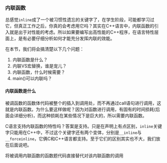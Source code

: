 ### 内联函数
总感觉`inline`成了一个被习惯性遗忘的关键字了，在学生阶段，可能都学习过它，但真正工作之后，你真的会考虑用它吗？其实在C++语言中，内联函数的引入就是出于对性能的考虑。所以如果要编写出高性能的C++程序，在语言特性层面上，是有必要仔细分析如何才能充分发挥内联的效能。

在本节，我们将会搞清楚以下几个问题：
1. 内联函数是什么？
2. 内联VS宏替换，谁是宠儿？
3. 内联函数，什么时候需要？
4. main()可以内联吗？


#### 内联函数是什么
被调函数的函数体代码被整个的插入到调用处，而不再通过call语句进行调用，这就是内联函数。为什么要这样做呢？因为对函数进行调用，有固有的时间损耗(后面会详细分析)，而这种损耗在某些情况下是巨大的，所以需要内联函数。

C语言支持内联函数的特性吗？答案是支持。只是在声明上有点区别，`inline`关键字只能用在C++中，不过这个关键字还有两个变体，分别是`__inline`与`__forceinline`，它俩C和C++语言都支持。至于它们的区别其实也不大，我们放在后面说吧。

将被调用内联函数的函数题代码直接替代对该内联函数的调用
